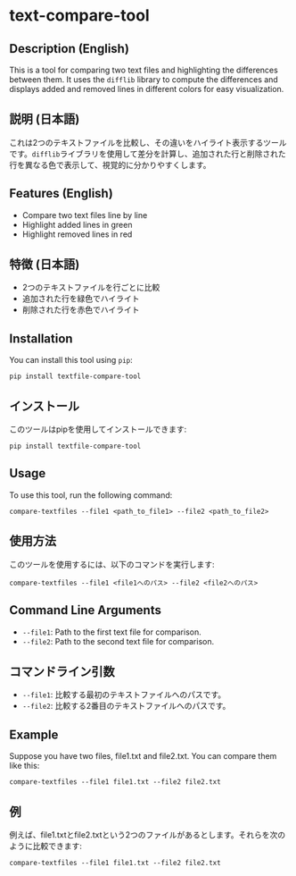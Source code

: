 # text-compare-tool

## Description (English)
This is a tool for comparing two text files and highlighting the differences between them. It uses the `difflib` library to compute the differences and displays added and removed lines in different colors for easy visualization.

## 説明 (日本語)
これは2つのテキストファイルを比較し、その違いをハイライト表示するツールです。`difflib`ライブラリを使用して差分を計算し、追加された行と削除された行を異なる色で表示して、視覚的に分かりやすくします。

## Features (English)
- Compare two text files line by line
- Highlight added lines in green
- Highlight removed lines in red

## 特徴 (日本語)
- 2つのテキストファイルを行ごとに比較
- 追加された行を緑色でハイライト
- 削除された行を赤色でハイライト

## Installation
You can install this tool using `pip`:
```
pip install textfile-compare-tool
```

## インストール
このツールはpipを使用してインストールできます:
```
pip install textfile-compare-tool
```

## Usage
To use this tool, run the following command:
```
compare-textfiles --file1 <path_to_file1> --file2 <path_to_file2>
```

## 使用方法
このツールを使用するには、以下のコマンドを実行します:
```
compare-textfiles --file1 <file1へのパス> --file2 <file2へのパス>
```

## Command Line Arguments
- `--file1`: Path to the first text file for comparison.
- `--file2`: Path to the second text file for comparison.

## コマンドライン引数
- `--file1`: 比較する最初のテキストファイルへのパスです。
- `--file2`: 比較する2番目のテキストファイルへのパスです。

## Example
Suppose you have two files, file1.txt and file2.txt. You can compare them like this:
```
compare-textfiles --file1 file1.txt --file2 file2.txt
```

## 例
例えば、file1.txtとfile2.txtという2つのファイルがあるとします。それらを次のように比較できます:
```
compare-textfiles --file1 file1.txt --file2 file2.txt
```
